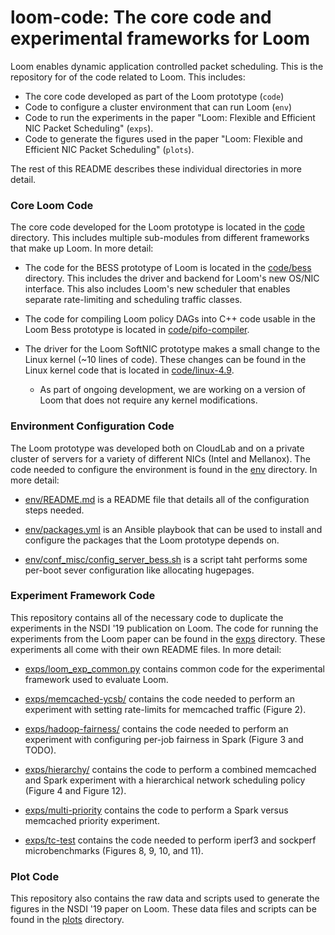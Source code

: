 # loom-code: The core code and experimental frameworks for Loom

Loom enables dynamic application controlled packet scheduling.  This is
the repository for of the code related to Loom.  This includes:
- The core code developed as part of the Loom prototype (`code`)
- Code to configure a cluster environment that can run Loom (`env`)
- Code to run the experiments in the paper "Loom: Flexible and Efficient
  NIC Packet Scheduling" (`exps`).
- Code to generate the figures used in the paper "Loom: Flexible and Efficient
  NIC Packet Scheduling" (`plots`).

The rest of this README describes these individual directories in more
detail.


### Core Loom Code

The core code developed for the Loom prototype is located in the
[code](./code) directory.  This includes multiple sub-modules from
different frameworks that make up Loom.  In more detail:

- The code for the BESS prototype of Loom is located in the
  [code/bess](./code/bess) directory.  This includes the driver and
  backend for Loom's new OS/NIC interface.  This also includes Loom's
  new scheduler that enables separate rate-limiting and scheduling
  traffic classes.

- The code for compiling Loom policy DAGs into C++ code usable in the
  Loom Bess prototype is located in
  [code/pifo-compiler](./code/pifo-compiler).

- The driver for the Loom SoftNIC prototype makes a small change to the
  Linux kernel (~10 lines of code).  These changes can be found in the
  Linux kernel code that is located in
  [code/linux-4.9](./code/linux-4.9).
    - As part of ongoing development, we are working on a version of
      Loom that does not require any kernel modifications.


### Environment Configuration Code

The Loom prototype was developed both on CloudLab and on a private
cluster of servers for a variety of different NICs (Intel and Mellanox).
The code needed to configure the environment is found in the
[env](./env) directory.  In more detail:

- [env/README.md](./env/README.md) is a README file that details all of
  the configuration steps needed.

- [env/packages.yml](./env/packages.yml) is an Ansible playbook that can
  be used to install and configure the packages that the Loom prototype
  depends on.

- [env/conf_misc/config_server_bess.sh](./env/conf_misc/config_server_bess.sh)
  is a script taht performs some per-boot sever configuration like
  allocating hugepages.


### Experiment Framework Code

This repository contains all of the necessary code to duplicate the
experiments in the NSDI '19 publication on Loom. The code for running
the experiments from the Loom paper can be found in the [exps](./exps)
directory.  These experiments all come with their own README files.  In
more detail:

- [exps/loom_exp_common.py](exps/loom_exp_common.py) contains common
  code for the experimental framework used to evaluate Loom.

- [exps/memcached-ycsb/](exps/memcached-ycsb/) contains the code needed
  to perform an experiment with setting rate-limits for memcached
  traffic (Figure 2).

- [exps/hadoop-fairness/](exps/hadoop-fairness/) contains the code
  needed to perform an experiment with configuring per-job fairness in
  Spark (Figure 3 and TODO).

- [exps/hierarchy/](exps/hierarchy/) contains the code to perform a
  combined memcached and Spark experiment with a hierarchical network
  scheduling policy (Figure 4 and Figure 12).

- [exps/multi-priority](exps/multi-priority) contains the code to
  perform a Spark versus memcached priority experiment.

- [exps/tc-test](exps/tc-test) contains the code needed to perform
  iperf3 and sockperf microbenchmarks (Figures 8, 9, 10, and 11).


### Plot Code

This repository also contains the raw data and scripts used to generate
the figures in the NSDI '19 paper on Loom.  These data files and scripts
can be found in the [plots](./plots) directory.


